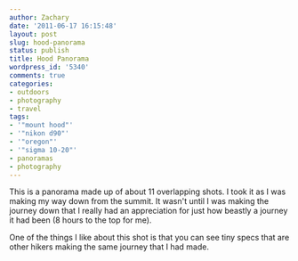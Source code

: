 ```yaml
---
author: Zachary 
date: '2011-06-17 16:15:48'
layout: post
slug: hood-panorama
status: publish
title: Hood Panorama
wordpress_id: '5340'
comments: true
categories:
- outdoors
- photography
- travel
tags:
- '"mount hood"'
- '"nikon d90"'
- '"oregon"'
- '"sigma 10-20"'
- panoramas
- photography
---
```

 
<div class="image" id="5800883949"></div>

This is a panorama made up of about 11 overlapping shots. I took it as I was making my
way down from the summit. It wasn't until I was making the journey down that I
really had an appreciation for just how beastly a journey it had been (8 hours
to the top for me).

One of the things I like about this shot is that you can see tiny specs that
are other hikers making the same journey that I had made.

